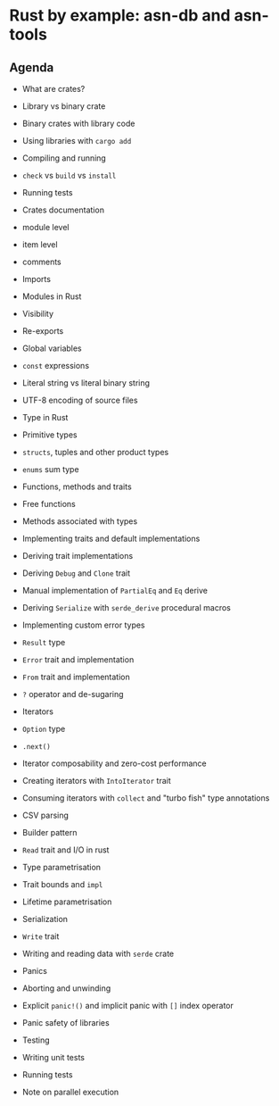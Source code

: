 # Rust by example: asn-db and asn-tools

## Agenda

* What are crates?
 * Library vs binary crate
 * Binary crates with library code
 * Using libraries with `cargo add`

* Compiling and running
 * `check` vs `build` vs `install`
 * Running tests

* Crates documentation
 * module level
 * item level
 * comments

* Imports
 * Modules in Rust
 * Visibility
 * Re-exports

* Global variables
 * `const` expressions
 * Literal string vs literal binary string
 * UTF-8 encoding of source files

* Type in Rust
 * Primitive types
 * `structs`, tuples and other product types
 * `enums` sum type

* Functions, methods and traits
 * Free functions
 * Methods associated with types
 * Implementing traits and default implementations

* Deriving trait implementations
 * Deriving `Debug` and `Clone` trait
 * Manual implementation of `PartialEq` and `Eq` derive
 * Deriving `Serialize` with `serde_derive` procedural macros

* Implementing custom error types
 * `Result` type
 * `Error` trait and implementation
 * `From` trait and implementation
 * `?` operator and de-sugaring

* Iterators
 * `Option` type
 * `.next()`
 * Iterator composability and zero-cost performance
 * Creating iterators with `IntoIterator` trait
 * Consuming iterators with `collect` and "turbo fish" type annotations

* CSV parsing
 * Builder pattern
 * `Read` trait and I/O in rust
 * Type parametrisation
 * Trait bounds and `impl`
 * Lifetime parametrisation

* Serialization
 * `Write` trait
 * Writing and reading data with `serde` crate

* Panics
 * Aborting and unwinding
 * Explicit `panic!()` and implicit panic with `[]` index operator
 * Panic safety of libraries

* Testing
 * Writing unit tests
 * Running tests
 * Note on parallel execution
